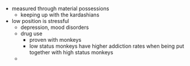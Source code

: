 - measured through material possessions
	- keeping up with the kardashians
- low position is stressful
	- depression, mood disorders
	- drug use
		- proven with monkeys
		- low status monkeys have higher addiction rates when being put together with high status monkeys
	- 